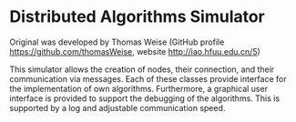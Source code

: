 # Distributed Algorithms Simulator

Original was developed by Thomas Weise (GitHub profile https://github.com/thomasWeise, website http://iao.hfuu.edu.cn/5)

This simulator allows the creation of nodes, their connection, and their communication via messages. Each of these classes provide interface for the implementation of own algorithms. Furthermore, a graphical user interface is provided to support the debugging of the algorithms. This is supported by a log and adjustable communication speed.

